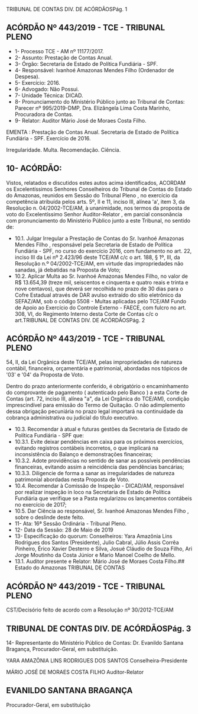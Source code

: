 TRIBUNAL DE CONTAS DIV. DE ACÓRDÃOSPág. 1

## ACÓRDÃO Nº 443/2019 - TCE - TRIBUNAL PLENO

- 1- Processo TCE - AM nº 11177/2017.
- 2- Assunto: Prestação de Contas Anual.
- 3- Órgão: Secretaria de Estado de Política Fundiária - SPF.
- 4- Responsável: Ivanhoé Amazonas Mendes Filho (Ordenador de Despesa).
- 5- Exercício: 2016.
- 6- Advogado: Não Possui.
- 7- Unidade Técnica: DICAD.
- 8- Pronunciamento  do  Ministério  Público  junto  ao  Tribunal  de  Contas: Parecer  nº 995/2019-DMP, Dra. Elizângela Lima Costa Marinho, Procuradora de Contas.
- 9- Relator: Auditor Mário José de Moraes Costa Filho.

EMENTA : Prestação de Contas Anual. Secretaria de Estado  de  Política  Fundiária  -  SPF.  Exercício  de 2016.

Irregularidade. Multa. Recomendação. Ciência.

## 10-  ACÓRDÃO:

Vistos, relatados e discutidos estes autos acima identificados, ACORDAM os Excelentíssimos Senhores Conselheiros do Tribunal de Contas do Estado do Amazonas, reunidos em Sessão do Tribunal Pleno , no exercício da competência atribuída pelos arts. 5º, II e 11, inciso III, alínea 'a', item 3, da Resolução n. 04/2002-TCE/AM, à unanimidade, nos  termos  da  proposta  de  voto  do  Excelentíssimo  Senhor  Auditor-Relator ,  em  parcial consonância com pronunciamento do Ministério Público junto a este Tribunal, no sentido de:

- 10.1. Julgar Irregular a  Prestação de Contas do Sr. Ivanhoé Amazonas Mendes  Filho , responsável  pela  Secretaria  de  Estado  de  Política Fundiária - SPF, no curso do exercício 2016, com fundamento no art. 22, inciso III da Lei nº 2.423/96 deste TCE/AM c/c o art. 188, § 1º, III, da  Resolução  n.º  04/2002-TCE/AM,  em  virtude  das  impropriedades não sanadas, já debatidas na Proposta de Voto;
- 10.2. Aplicar Multa ao Sr. Ivanhoé Amazonas Mendes Filho, no valor de R$ 13.654,39 (treze mil, seiscentos e cinquenta e quatro reais e trinta e nove centavos), que deverá ser recolhida no prazo de 30 dias para o Cofre Estadual através de DAR avulso extraído do sítio eletrônico da SEFAZ/AM,  sob  o  código  5508  -  Multas  aplicadas  pelo  TCE/AM  Fundo de Apoio ao Exercício do Controle Externo - FAECE, com fulcro no art. 308, VI, do Regimento Interno desta Corte de Contas c/c o art.TRIBUNAL DE CONTAS DIV. DE ACÓRDÃOSPág. 2

## ACÓRDÃO Nº 443/2019 - TCE - TRIBUNAL PLENO

54,  II, da  Lei  Orgânica  deste  TCE/AM,  pelas  impropriedades  de natureza  contábil,  financeira,  orçamentária  e  patrimonial,  abordadas nos tópicos de '03' e '04' da Proposta de Voto.

Dentro do prazo anteriormente conferido, é obrigatório o encaminhamento  do  comprovante  de  pagamento  ( autenticado  pelo Banco )  a  esta  Corte  de  Contas (art. 72,  inciso III,  alínea  "a",  da  Lei Orgânica  do  TCE/AM),  condição  imprescindível  para  emissão  do Termo de Quitação. O não adimplemento dessa obrigação pecuniária no prazo legal importará na continuidade da cobrança administrativa ou judicial do título executivo.

- 10.3. Recomendar à  atual  e  futuras  gestões  da  Secretaria  de  Estado  de Política Fundiária - SPF que:
- 10.3.1. Evite  deixar  pendências  em  caixa  para  os  próximos exercícios, evitando registros contábeis incorretos, o que implicará na inconsistência do Balanço e demonstrações financeiras;
- 10.3.2. Adote  providências  no  sentido  de  sanar  as  possíveis pendências financeiras, evitando assim a reincidência das pendências bancárias;
- 10.3.3. Diligencie de  forma  a  sanar  as  irregularidades  de natureza patrimonial abordadas nesta Proposta de Voto.
- 10.4. Recomendar à Comissão de Inspeção - DICAD/AM, responsável por realizar inspeção in loco na Secretaria de Estado de Política Fundiária que  verifique  se  a  Pasta  regularizou  os  lançamentos  contábeis  no exercício de 2017;
- 10.5. Dar Ciência ao responsável, Sr. Ivanhoé Amazonas Mendes Filho , sobre o deslinde deste feito.
- 11-  Ata: 16ª Sessão Ordinária - Tribunal Pleno.
- 12-  Data da Sessão: 28 de Maio de 2019
- 13-  Especificação do quorum: Conselheiros: Yara Amazônia Lins Rodrigues dos Santos (Presidente), Julio Cabral, Júlio Assis  Corrêa Pinheiro, Érico Xavier Desterro e Silva, Josué  Cláudio  de  Souza  Filho,  Ari  Jorge  Moutinho  da  Costa  Júnior  e  Mario  Manoel Coelho de Mello.
- 13.1. Auditor presente e Relator: Mário José de Moraes Costa Filho.## Estado do Amazonas TRIBUNAL DE CONTAS

## ACÓRDÃO Nº 443/2019 - TCE - TRIBUNAL PLENO

CST/Decisório feito de acordo com a Resolução nº 30/2012-TCE/AM

## TRIBUNAL DE CONTAS DIV. DE ACÓRDÃOSPág. 3

14-  Representante do Ministério Público de Contas: Dr. Evanildo Santana Bragança, Procurador-Geral, em substituição.

YARA AMAZÔNIA LINS RODRIGUES DOS SANTOS Conselheira-Presidente

MÁRIO JOSÉ DE MORAES COSTA FILHO Auditor-Relator

## EVANILDO SANTANA BRAGANÇA

Procurador-Geral, em substituição